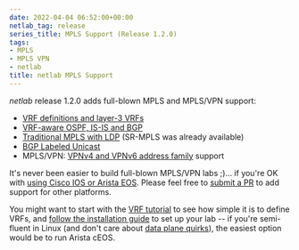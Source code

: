 ```yaml
---
date: 2022-04-04 06:52:00+00:00
netlab_tag: release
series_title: MPLS Support (Release 1.2.0)
tags:
- MPLS
- MPLS VPN
- netlab
title: netlab MPLS Support
---
```

*netlab* release 1.2.0 adds full-blown MPLS and MPLS/VPN support:

-  [VRF definitions and layer-3 VRFs](https://netsim-tools.readthedocs.io/en/latest/module/vrf.html)
-  [VRF-aware OSPF, IS-IS and BGP](https://netsim-tools.readthedocs.io/en/latest/module/vrf.html#interaction-with-routing-protocols)
-  [Traditional MPLS with LDP](https://netsim-tools.readthedocs.io/en/latest/module/mpls.html#label-distribution-protocol-ldp) (SR-MPLS was already available)
-  [BGP Labeled Unicast](https://netsim-tools.readthedocs.io/en/latest/module/mpls.html#bgp-labeled-unicast-bgp-lu)
-  MPLS/VPN: [VPNv4 and VPNv6 address family](https://netsim-tools.readthedocs.io/en/latest/module/mpls.html#mpls-l3vpn-supported-platforms) support

It's never been easier to build full-blown MPLS/VPN labs ;)... if you're OK with [using Cisco IOS or Arista EOS](https://netsim-tools.readthedocs.io/en/latest/module/mpls.html#platform-support). Please feel free to [submit a PR](https://netsim-tools.readthedocs.io/en/latest/dev/guidelines.html) to add support for other platforms.

You might want to start with the [VRF tutorial](https://netsim-tools.readthedocs.io/en/latest/example/vrf-tutorial.html) to see how simple it is to define VRFs, and [follow the installation guide](https://netsim-tools.readthedocs.io/en/latest/install.html) to set up your lab -- if you're semi-fluent in Linux (and don't care about [data plane quirks](https://blog.ipspace.net/2022/03/dataplane-quirks-virtual-devices.html)), the easiest option would be to run Arista cEOS.
